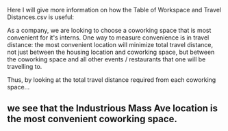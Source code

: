 Here I will give more information on how the Table of Workspace and Travel Distances.csv is useful:

As a company, we are looking to choose a coworking space that is most convenient for it's interns.
One way to measure convenience is in travel distance: the most convenient location will minimize total travel distance, 
not just between the housing location and coworking space, but between the coworking space and all other events / restaurants that one will be travelling to.

Thus, by looking at the total travel distance required from each coworking space... 

## we see that the Industrious Mass Ave location is the most convenient coworking space.
